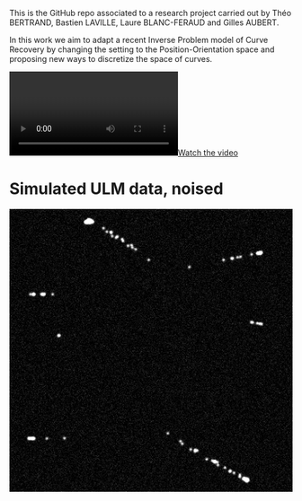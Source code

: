 This is the GitHub repo associated to a research project carried out by Théo BERTRAND, Bastien LAVILLE, Laure BLANC-FERAUD and Gilles AUBERT.

In this work we aim to adapt a recent Inverse Problem model of Curve Recovery by changing the setting to the Position-Orientation space and proposing new ways to discretize the space of curves.

[![Watch the video](https://raw.githubusercontent.com/TheoBertrand-Dauphine/dynamic-off-the-grid/master/cross_acquis.mp4)](https://raw.githubusercontent.com/TheoBertrand-Dauphine/dynamic-off-the-grid/master/cross_acquis.mp4)

# Simulated ULM data, noised
![](https://github.com/TheoBertrand-Dauphine/dynamic-off-the-grid/blob/master/acquisition_noised.gif)
